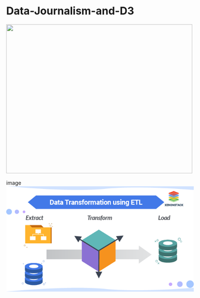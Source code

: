 # Data-Journalism-and-D3




<img src="https://media.giphy.com/media/GCjueAStKH9yU/giphy.gif" width="500" height="400" />  


image 
![alt text](https://github.com/travisstowell/ETLProject/blob/main/image/etl.png "etl")
